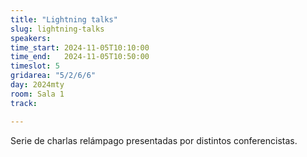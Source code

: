 ```yaml
---
title: "Lightning talks"
slug: lightning-talks
speakers:
time_start: 2024-11-05T10:10:00
time_end:   2024-11-05T10:50:00
timeslot: 5
gridarea: "5/2/6/6"
day: 2024mty
room: Sala 1
track: 

---
```


Serie de charlas relámpago presentadas por distintos conferencistas.